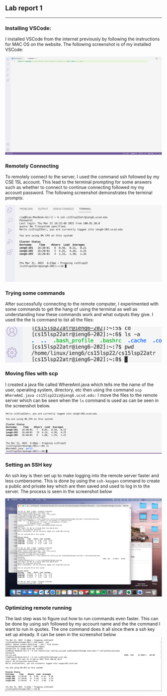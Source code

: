 ## Lab report 1
-----

### Installing VSCode:

I installed VSCode from the internet previously by following the instructions for MAC OS on the website. The following screenshot is of my installed VSCode:

![Installing VSCode](https://github.com/Ria-Singh/cse15l-lab-reports/blob/main/Screenshot%202022-03-31%20at%204.15.12%20PM.png)
### Remotely Connecting

To remotely connect to the server, I used the command ssh followed by my CSE 15L account. This lead to the terminal prompting for some answers such as whether to connect to continue connecting followed my my account password. The following screenshot demonstrates the terminal prompts: 

![Remotely Connecting](https://github.com/Ria-Singh/cse15l-lab-reports/blob/main/Screenshot%202022-03-31%20at%204.24.14%20PM.png)

### Trying some commands

After successfully connecting to the remote computer, I experimented with some commands to get the hang of using the terminal as well as understanding how these commands work and what outputs they give. I used the the ls command to list all the files: 

![Trying Some Commands](https://github.com/Ria-Singh/cse15l-lab-reports/blob/main/Screenshot%202022-03-31%20at%204.31.27%20PM.png)

### Moving files with scp

I created a java file called WhereAmI.java which tells me the name of the user, operating system, directory, etc then using the command `scp WhereAmI.java cs15lsp22zz@ieng6.ucsd.edu:` I move the files to the remote server which can be seen when the `ls` command is used as can be seen in the screenshot below.

![Moving Files with scp](https://github.com/Ria-Singh/cse15l-lab-reports/blob/main/Screenshot%202022-03-31%20at%204.41.24%20PM.png)

### Setting an SSH key

An ssh key is then set up to make logging into the remote server faster and less cumbersome. This is done by using the `ssh-keygen` command to create a public and private key which are then saved and used to log in to the server. The process is seen in the screenshot below 

![Setting and ssh key](https://github.com/Ria-Singh/cse15l-lab-reports/blob/main/Screenshot%202022-03-31%20at%205.42.40%20PM.png)

### Optimizing remote running

The last step was to figure out how to run commands even faster. This can be done by using ssh followed by my account name and the the command I want to run in quotes. The one command does it all since there a ssh key set up already. It can be seen in the screenshot below
![Optimizing running](https://github.com/Ria-Singh/cse15l-lab-reports/blob/main/Screenshot%202022-03-31%20at%205.42.50%20PM.png)








